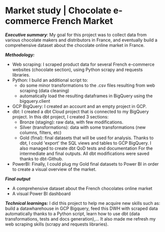 # Market study | Chocolate e-commerce French Market


*<b>Executive summary</b>*: My goal for this project was to collect data from various chocolate 
makers and distributors in France, and eventually build a comprehensive dataset about the chocolate online market in France.

*<b>Methodology:</b>*
- Web scraping: I scraped product data for several French e-commerce websites (chocolate section), using Python scrapy and requests libraries.
- Python: I build an additional script to: 
    - do some minor transformations to the .csv files resulting from web scraping (data cleaning)
    - automatically load the resulting dataframes in BigQuery using the bigquery.client
- GCP BigQuery: I created an account and an empty project in GCP.
- dbt: I created a dbt Cloud project that is connected to my BigQuery project. In this dbt project, I created 3 sections:
    - Bronze (staging): raw data, with few modifications.
    - Silver (transformations): data with some transformations (new columns, filters, etc)
    - Gold (final): final datasets that will be used for analysis.
      Thanks to dbt, I could 'export' the SQL views and tables to GCP BigQuery. I also managed to create dbt QoD tests and documentation For the intermediate and final outputs. All dbt modifications were saved thanks to dbt-Github.
- PowerBI: Finally, I could plug my Gold final datasets to Power BI in order to create a visual overview of the market.

*<b>Final output</b>*
- A comprehensive dataset about the French chocolates online market
- A visual Power BI dashboard

*<b>Technical learnings:</b>* I did this project to help me acquire new skills such as:
build a datawharehouse in GCP Bigquery, feed this DWH with scraped data automatically thanks to a Python script, 
learn how to use dbt (data transformations, tests and docs generation),... It also made me refresh my web scraping skills (scrapy and requests libraries).

